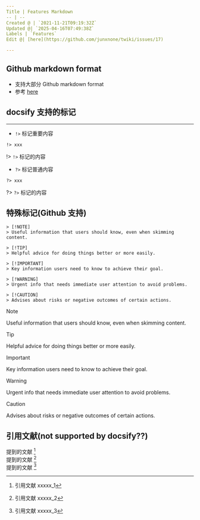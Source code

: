 ```yaml
---
Title | Features Markdown
-- | --
Created @ | `2021-11-21T09:19:32Z`
Updated @| `2025-04-16T07:49:38Z`
Labels | `Features`
Edit @| [here](https://github.com/junxnone/twiki/issues/17)

---
```


## Github markdown format

- 支持大部分 Github markdown format
- 参考 [here](https://junxnone.github.io/techwiki/#/Markdown)


## docsify 支持的标记
---

- `!>` 标记重要内容

```
!> xxx
```

!> `!>` 标记的内容


- `?>` 标记普通内容

```
?> xxx
```

?> `?>` 标记的内容


## 特殊标记(Github 支持)

```
> [!NOTE]
> Useful information that users should know, even when skimming content.

> [!TIP]
> Helpful advice for doing things better or more easily.

> [!IMPORTANT]
> Key information users need to know to achieve their goal.

> [!WARNING]
> Urgent info that needs immediate user attention to avoid problems.

> [!CAUTION]
> Advises about risks or negative outcomes of certain actions.
```


> [!NOTE]
> Useful information that users should know, even when skimming content.

> [!TIP]
> Helpful advice for doing things better or more easily.

> [!IMPORTANT]
> Key information users need to know to achieve their goal.

> [!WARNING]
> Urgent info that needs immediate user attention to avoid problems.

> [!CAUTION]
> Advises about risks or negative outcomes of certain actions.


## 引用文献(not supported by docsify??)

提到的文献 [^papers_1]  
提到的文献 [^papers_2]  
提到的文献 [^papers_3]  

[^papers_1]:  引用文献 xxxxx_1  
[^papers_2]:  引用文献 xxxxx_2  
[^papers_3]:  引用文献 xxxxx_3  




